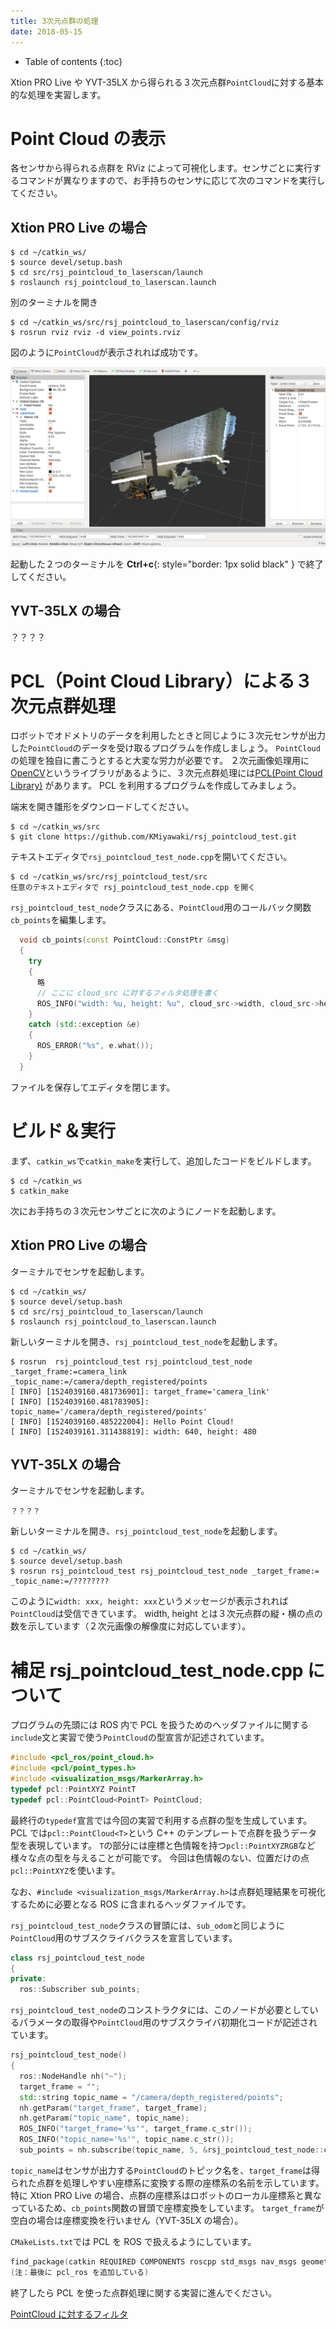 ```yaml
---
title: 3次元点群の処理
date: 2018-05-15
---
```


- Table of contents
{:toc}

Xtion PRO Live や YVT-35LX から得られる３次元点群`PointCloud`に対する基本的な処理を実習します。

# Point Cloud の表示

各センサから得られる点群を RViz によって可視化します。センサごとに実行するコマンドが異なりますので、お手持ちのセンサに応じて次のコマンドを実行してください。

## Xtion PRO Live の場合

```shell
$ cd ~/catkin_ws/
$ source devel/setup.bash
$ cd src/rsj_pointcloud_to_laserscan/launch
$ roslaunch rsj_pointcloud_to_laserscan.launch
```

別のターミナルを開き

```shell
$ cd ~/catkin_ws/src/rsj_pointcloud_to_laserscan/config/rviz
$ rosrun rviz rviz -d view_points.rviz
```

図のように`PointCloud`が表示されれば成功です。

![XtionPoints](images/xtion_view_points.png)

起動した２つのターミナルを __Ctrl+c__{: style="border: 1px solid black" } で終了してください。

## YVT-35LX の場合

？？？？

# PCL（Point Cloud Library）による３次元点群処理

ロボットでオドメトリのデータを利用したときと同じように３次元センサが出力した`PointCloud`のデータを受け取るプログラムを作成しましょう。
`PointCloud`の処理を独自に書こうとすると大変な労力が必要です。
２次元画像処理用に[OpenCV](https://opencv.org/)というライブラリがあるように、３次元点群処理には[PCL(Point Cloud Library)](http://pointclouds.org/) があります。
PCL を利用するプログラムを作成してみましょう。

端末を開き雛形をダウンロードしてください。

```shell
$ cd ~/catkin_ws/src
$ git clone https://github.com/KMiyawaki/rsj_pointcloud_test.git
```

テキストエディタで`rsj_pointcloud_test_node.cpp`を開いてください。

```shell
$ cd ~/catkin_ws/src/rsj_pointcloud_test/src
任意のテキストエディタで rsj_pointcloud_test_node.cpp を開く
```

`rsj_pointcloud_test_node`クラスにある、`PointCloud`用のコールバック関数`cb_points`を編集します。

```c++
  void cb_points(const PointCloud::ConstPtr &msg)
  {
    try
    {
      略
      // ここに cloud_src に対するフィルタ処理を書く
      ROS_INFO("width: %u, height: %u", cloud_src->width, cloud_src->height);
    }
    catch (std::exception &e)
    {
      ROS_ERROR("%s", e.what());
    }
  }
```

ファイルを保存してエディタを閉じます。

# ビルド＆実行

まず、`catkin_ws`で`catkin_make`を実行して、追加したコードをビルドします。

```shell
$ cd ~/catkin_ws
$ catkin_make 
```

次にお手持ちの３次元センサごとに次のようにノードを起動します。

## Xtion PRO Live の場合

ターミナルでセンサを起動します。

```shell
$ cd ~/catkin_ws/
$ source devel/setup.bash
$ cd src/rsj_pointcloud_to_laserscan/launch
$ roslaunch rsj_pointcloud_to_laserscan.launch
```

新しいターミナルを開き、`rsj_pointcloud_test_node`を起動します。

```shell
$ rosrun  rsj_pointcloud_test rsj_pointcloud_test_node _target_frame:=camera_link _topic_name:=/camera/depth_registered/points
[ INFO] [1524039160.481736901]: target_frame='camera_link'
[ INFO] [1524039160.481783905]: topic_name='/camera/depth_registered/points'
[ INFO] [1524039160.485222004]: Hello Point Cloud!
[ INFO] [1524039161.311438819]: width: 640, height: 480
```

## YVT-35LX の場合

ターミナルでセンサを起動します。

```shell
？？？？
```

新しいターミナルを開き、`rsj_pointcloud_test_node`を起動します。

```shell
$ cd ~/catkin_ws/
$ source devel/setup.bash
$ rosrun rsj_pointcloud_test rsj_pointcloud_test_node _target_frame:= _topic_name:=/????????
```

このように`width: xxx, height: xxx`というメッセージが表示されれば`PointCloud`は受信できています。
width, height とは３次元点群の縦・横の点の数を示しています（２次元画像の解像度に対応しています）。

# 補足 rsj_pointcloud_test_node.cpp について

プログラムの先頭には ROS 内で PCL を扱うためのヘッダファイルに関する`include`文と実習で使う`PointCloud`の型宣言が記述されています。

```c++
#include <pcl_ros/point_cloud.h>
#include <pcl/point_types.h>
#include <visualization_msgs/MarkerArray.h>
typedef pcl::PointXYZ PointT
typedef pcl::PointCloud<PointT> PointCloud;
```

最終行の`typedef`宣言では今回の実習で利用する点群の型を生成しています。
PCL では`pcl::PointCloud<T>`という C++ のテンプレートで点群を扱うデータ型を表現しています。
`T`の部分には座標と色情報を持つ`pcl::PointXYZRGB`など様々な点の型を与えることが可能です。
今回は色情報のない、位置だけの点`pcl::PointXYZ`を使います。

なお、`#include <visualization_msgs/MarkerArray.h>`は点群処理結果を可視化するために必要となる ROS に含まれるヘッダファイルです。

`rsj_pointcloud_test_node`クラスの冒頭には、`sub_odom`と同じように`PointCloud`用のサブスクライバクラスを宣言しています。

```c++
class rsj_pointcloud_test_node 
{
private:
  ros::Subscriber sub_points;
```

`rsj_pointcloud_test_node`のコンストラクタには、このノードが必要としているパラメータの取得や`PointCloud`用のサブスクライバ初期化コードが記述されています。

```c++
rsj_pointcloud_test_node()
{ 
  ros::NodeHandle nh("~");
  target_frame = "";
  std::string topic_name = "/camera/depth_registered/points";
  nh.getParam("target_frame", target_frame);
  nh.getParam("topic_name", topic_name);
  ROS_INFO("target_frame='%s'", target_frame.c_str());
  ROS_INFO("topic_name='%s'", topic_name.c_str());
  sub_points = nh.subscribe(topic_name, 5, &rsj_pointcloud_test_node::cb_points, this);
```

`topic_name`はセンサが出力する`PointCloud`のトピック名を、`target_frame`は得られた点群を処理しやすい座標系に変換する際の座標系の名前を示しています。
特に Xtion PRO Live の場合、点群の座標系はロボットのローカル座標系と異なっているため、`cb_points`関数の冒頭で座標変換をしています。
`target_frame`が空白の場合は座標変換を行いません（YVT-35LX の場合）。

`CMakeLists.txt`では PCL を ROS で扱えるようにしています。

```c++
find_package(catkin REQUIRED COMPONENTS roscpp std_msgs nav_msgs geometry_msgs sensor_msgs tf pcl_ros)
(注：最後に pcl_ros を追加している)
```

終了したら PCL を使った点群処理に関する実習に進んでください。

[PointCloud に対するフィルタ](ros_3d_points_filters.html)
